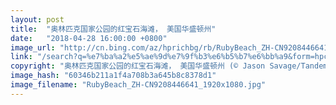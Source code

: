 ```yaml
---
layout: post
title:  "奥林匹克国家公园的红宝石海滩， 美国华盛顿州"
date:   "2018-04-28 16:00:00 +0800"
image_url: "http://cn.bing.com/az/hprichbg/rb/RubyBeach_ZH-CN9208446641_1920x1080.jpg"
link: "/search?q=%e7%ba%a2%e5%ae%9d%e7%9f%b3%e6%b5%b7%e6%bb%a9&form=hpcapt&mkt=zh-cn"
copyright: "奥林匹克国家公园的红宝石海滩， 美国华盛顿州 (© Jason Savage/Tandem Stills + Motion)"
image_hash: "60346b211a1f4a708b3a645b8c8378d1"
image_filename: "RubyBeach_ZH-CN9208446641_1920x1080.jpg"
---
```

